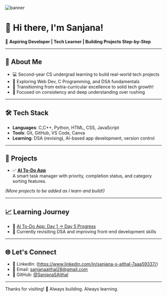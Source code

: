 ![banner](https://i.postimg.cc/cJBw2wWY/Sanjana-S-Aithal-1.png)
# 👋 Hi there, I'm Sanjana!

🎯 **Aspiring Developer | Tech Learner | Building Projects Step-by-Step**

---

## 🚀 About Me
- 💻 Second-year CS undergrad learning to build real-world tech projects
- 🌱 Exploring Web Dev, C Programming, and DSA fundamentals
- 🔄 Transitioning from extra-curricular excellence to solid tech growth!
- 🧠 Focused on consistency and deep understanding over rushing

---

## 🛠️ Tech Stack
- **Languages**: C,C++, Python, HTML, CSS, JavaScript
- **Tools**: Git, GitHub, VS Code, Canva
- **Learning**: DSA (revising), AI-based app development, version control

---

## 📂 Projects
- ✅ **[AI To-Do App](https://github.com/SanjanaSAithal/todo-app-ai-powered)**  
  A smart task manager with priority, completion status, and category sorting features.

*(More projects to be added as I learn and build!)*

---

## 📈 Learning Journey
- 🧩 [AI To-Do App: Day 1 → Day 5 Progress](#) 
- 🎯 Currently revisiting DSA and improving front-end development skills

---

## 🌐 Let's Connect
- 💼 LinkedIn: (https://www.linkedin.com/in/sanjana-s-aithal-7aaa59337/)
- 📧 Email: sanjanaaithal28@gmail.com
- 📍 GitHub: [@SanjanaSAithal](https://github.com/SanjanaSAithal)

---

Thanks for visiting! 🌟 Always building. Always learning.

